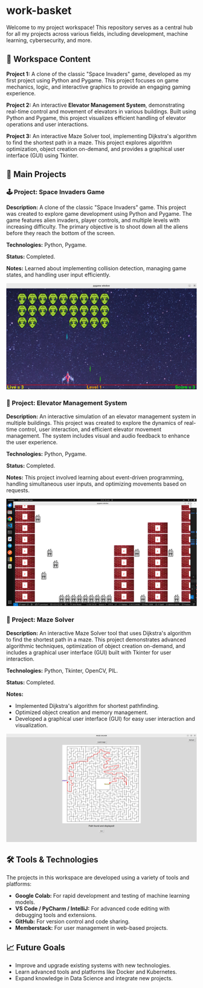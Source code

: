 
# work-basket
Welcome to my project workspace! This repository serves as a central hub for all my projects across various fields, including development, machine learning, cybersecurity, and more.

## 📁 Workspace Content
**Project 1:** A clone of the classic "Space Invaders" game, developed as my first project using Python and Pygame. This project focuses on game mechanics, logic, and interactive graphics to provide an engaging gaming experience.

**Project 2:** An interactive **Elevator Management System**, demonstrating real-time control and movement of elevators in various buildings. Built using Python and Pygame, this project visualizes efficient handling of elevator operations and user interactions.

**Project 3:** An interactive Maze Solver tool, implementing Dijkstra's algorithm to find the shortest path in a maze. This project explores algorithm optimization, object creation on-demand, and provides a graphical user interface (GUI) using Tkinter.

## 🚀 Main Projects

### 🕹️ Project: Space Invaders Game
**Description:** A clone of the classic "Space Invaders" game. This project was created to explore game development using Python and Pygame. The game features alien invaders, player controls, and multiple levels with increasing difficulty. The primary objective is to shoot down all the aliens before they reach the bottom of the screen.

**Technologies:** Python, Pygame.

**Status:** Completed.

**Notes:** Learned about implementing collision detection, managing game states, and handling user input efficiently.

![Space Invaders](https://github.com/yakkovwaxelbom/work-basket/blob/main/projects/space%20invader/assets/graphics/game_play.png)

### 🏢 Project: Elevator Management System
**Description:** An interactive simulation of an elevator management system in multiple buildings. This project was created to explore the dynamics of real-time control, user interaction, and efficient elevator movement management. The system includes visual and audio feedback to enhance the user experience.

**Technologies:** Python, Pygame.

**Status:** Completed.

**Notes:** This project involved learning about event-driven programming, handling simultaneous user inputs, and optimizing movements based on requests.

![Elevator Management](https://github.com/yakkovwaxelbom/work-basket/blob/main/projects/elevator-management-system/public/play.png)

### 🧩 Project: Maze Solver
**Description:** An interactive Maze Solver tool that uses Dijkstra's algorithm to find the shortest path in a maze. This project demonstrates advanced algorithmic techniques, optimization of object creation on-demand, and includes a graphical user interface (GUI) built with Tkinter for user interaction.

**Technologies:** Python, Tkinter, OpenCV, PIL.

**Status:** Completed.

**Notes:** 
- Implemented Dijkstra's algorithm for shortest pathfinding.
- Optimized object creation and memory management.
- Developed a graphical user interface (GUI) for easy user interaction and visualization.

![Maze solution](https://github.com/yakkovwaxelbom/work-basket/blob/main/projects/naze-solver/public/Maze%20solution.png)

## 🛠️ Tools & Technologies
The projects in this workspace are developed using a variety of tools and platforms:

- **Google Colab:** For rapid development and testing of machine learning models.
- **VS Code / PyCharm / IntelliJ:** For advanced code editing with debugging tools and extensions.
- **GitHub:** For version control and code sharing.
- **Memberstack:** For user management in web-based projects.

## 📈 Future Goals
- Improve and upgrade existing systems with new technologies.
- Learn advanced tools and platforms like Docker and Kubernetes.
- Expand knowledge in Data Science and integrate new projects.
